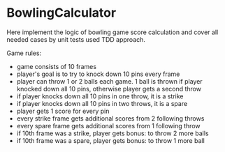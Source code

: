 # BowlingCalculator

Here implement the logic of bowling game score calculation and cover all needed cases by unit tests used TDD approach.

Game rules:

- game consists of 10 frames
- player's goal is to try to knock down 10 pins every frame
- player can throw 1 or 2 balls each game. 1 ball is thrown if player knocked down all 10 pins, otherwise player gets a second throw
- if player knocks down all 10 pins in one throw, it is a strike
- if player knocks down all 10 pins in two throws, it is a spare
- player gets 1 score for every pin
- every strike frame gets additional scores from 2 following throws
- every spare frame gets additional scores from 1 following throw
- if 10th frame was a strike, player gets bonus: to throw 2 more balls
- if 10th frame was a spare, player gets bonus: to throw 1 more ball